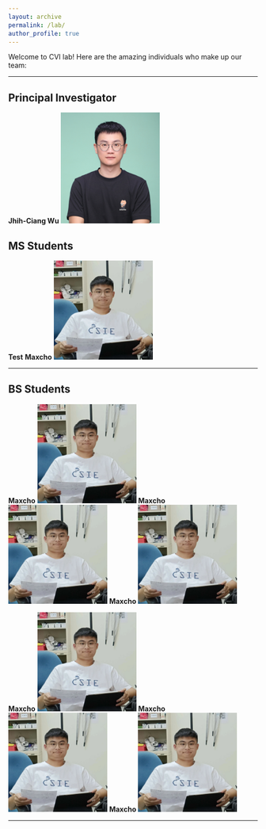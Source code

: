 ```yaml
---
layout: archive
permalink: /lab/
author_profile: true
---
```



Welcome to CVI lab! Here are the amazing individuals who make up our team:

---

## Principal Investigator
**Jhih-Ciang Wu** <img src="../images/lab/JC.jpg"  width="200"/>


## MS Students
**Test**
**Maxcho**  <img src="../images/lab/maxcho.jpg"  width="200"/>

---

## BS Students
**Maxcho**  <img src="../images/lab/maxcho.jpg"  width="200"/>
**Maxcho**  <img src="../images/lab/maxcho.jpg"  width="200"/>
**Maxcho**  <img src="../images/lab/maxcho.jpg"  width="200"/>

**Maxcho**  <img src="../images/lab/maxcho.jpg"  width="200"/>
**Maxcho**  <img src="../images/lab/maxcho.jpg"  width="200"/>
**Maxcho**  <img src="../images/lab/maxcho.jpg"  width="200"/>

---
